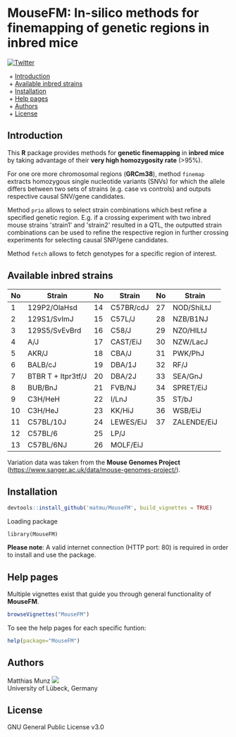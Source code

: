 # MouseFM: In-silico methods for finemapping of genetic regions in inbred mice
[![Twitter](https://img.shields.io/twitter/url/http/shields.io.svg?style=social)](https://twitter.com/intent/tweet?hashtags=asd&url=https://www.biorxiv.org/content/...)

&nbsp;+ [Introduction](#Introduction)\
&nbsp;+ [Available inbred strains](#Available-inbred-strains)\
&nbsp;+ [Installation](#Installation)\
&nbsp;+ [Help pages](#Help-pages)\
&nbsp;+ [Authors](#Authors)\
&nbsp;+ [License](#License)


## Introduction
This **R** package provides methods for **genetic finemapping** in **inbred mice** by taking advantage of their **very high homozygosity rate** (>95%). 

For one ore more chromosomal regions (**GRCm38**), method `finemap` extracts homozygous single nucleotide variants (SNVs) for which the allele differs between two sets of strains (e.g. case vs controls) and outputs respective causal SNV/gene candidates.

Method `prio` allows to select strain combinations which best refine a specified genetic region. E.g. if a crossing experiment with two inbred mouse strains 'strain1' and 'strain2' resulted in a QTL, the outputted strain combinations can be used to refine the respective region in further crossing experiments for selecting causal SNP/gene candidates.

Method `fetch` allows to fetch genotypes for a specific region of interest.


## Available inbred strains
| No | Strain             | No | Strain    | No | Strain      |
|----|--------------------|----|-----------|----|-------------|
| 1  | 129P2/OlaHsd       | 14 | C57BR/cdJ | 27 | NOD/ShiLtJ  |
| 2  | 129S1/SvImJ        | 15 | C57L/J    | 28 | NZB/B1NJ    |
| 3  | 129S5/SvEvBrd      | 16 | C58/J     | 29 | NZO/HlLtJ   |
| 4  | A/J                | 17 | CAST/EiJ  | 30 | NZW/LacJ    |
| 5  | AKR/J              | 18 | CBA/J     | 31 | PWK/PhJ     |
| 6  | BALB/cJ            | 19 | DBA/1J    | 32 | RF/J        |
| 7  | BTBR T + Itpr3tf/J | 20 | DBA/2J    | 33 | SEA/GnJ     |
| 8  | BUB/BnJ            | 21 | FVB/NJ    | 34 | SPRET/EiJ   |
| 9  | C3H/HeH            | 22 | I/LnJ     | 35 | ST/bJ       |
| 10 | C3H/HeJ            | 23 | KK/HiJ    | 36 | WSB/EiJ     |
| 11 | C57BL/10J          | 24 | LEWES/EiJ | 37 | ZALENDE/EiJ |
| 12 | C57BL/6            | 25 | LP/J      |    |             |
| 13 | C57BL/6NJ          | 26 | MOLF/EiJ  |    |             |

Variation data was taken from the **Mouse Genomes Project** (https://www.sanger.ac.uk/data/mouse-genomes-project/).


## Installation
```R
devtools::install_github('matmu/MouseFM', build_vignettes = TRUE)
```

Loading package
```{r}
library(MouseFM)
```

**Please note**: A valid internet connection (HTTP port: 80) is required in order to install and use the package.


## Help pages
Multiple vignettes exist that guide you through general functionality of **MouseFM**.
```R
browseVignettes("MouseFM")
```

To see the help pages for each specific funtion:
```R
help(package="MouseFM")
```


## Authors
Matthias Munz [![](https://img.shields.io/twitter/follow/_MatthiasMunz?label=Follow&style=social)](https://img.shields.io/twitter/follow/_MatthiasMunz?label=Follow&style=social)\
University of Lübeck, Germany


## License
GNU General Public License v3.0
